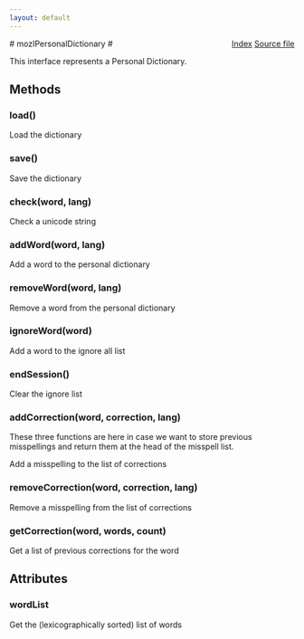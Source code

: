 ```yaml
---
layout: default
---
```

<div class='links' style='float:right'><a href="../index.html">Index</a>
<a href="http://dxr.mozilla.org/mozilla-central/source/extensions/spellcheck/idl/mozIPersonalDictionary.idl">Source file</a>
</div>
# mozIPersonalDictionary #
  
This interface represents a Personal Dictionary.  
  

## Methods ##

### load() ###
  
Load the dictionary  
  

### save() ###
  
Save the dictionary  
  

### check(word, lang) ###
  
Check a unicode string  
  

### addWord(word, lang) ###
  
Add a word to the personal dictionary  
  

### removeWord(word, lang) ###
  
Remove a word from the personal dictionary  
  

### ignoreWord(word) ###
  
Add a word to the ignore all list  
  

### endSession() ###
  
Clear the ignore list  
  

### addCorrection(word, correction, lang) ###
   
These three functions are here in case we want to store previous   
misspellings and return them at the head of the misspell list.  
  
  
Add a misspelling to the list of corrections  
  

### removeCorrection(word, correction, lang) ###
  
Remove a misspelling from the list of corrections  
  

### getCorrection(word, words, count) ###
  
Get a list of previous corrections for the word  
  

## Attributes ##

### wordList ###
  
Get the (lexicographically sorted) list of words  
  
